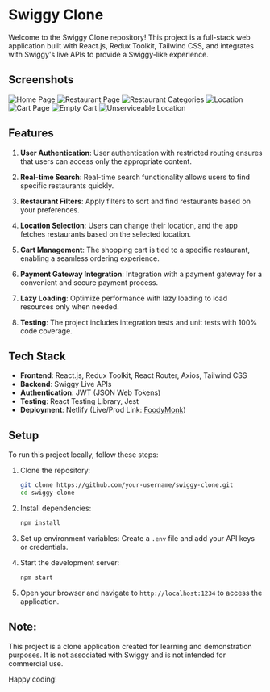 # Swiggy Clone

Welcome to the Swiggy Clone repository! This project is a full-stack web application built with React.js, Redux Toolkit, Tailwind CSS, and integrates with Swiggy's live APIs to provide a Swiggy-like experience.

## Screenshots

![Home Page](https://github.com/shivang1305/swiggy/tree/testing/images/HomePage.jpg?raw=true)
![Restaurant Page](https://github.com/shivang1305/swiggy/tree/testing/images/RestaurantPage.jpg?raw=true)
![Restaurant Categories](https://github.com/shivang1305/swiggy/tree/testing/images/RestaurantCategories.jpg?raw=true)
![Location](https://github.com/shivang1305/swiggy/tree/testing/images/Location.jpg?raw=true)
![Cart Page](https://github.com/shivang1305/swiggy/tree/testing/images/CartPage.jpg?raw=true)
![Empty Cart](https://github.com/shivang1305/swiggy/tree/testing/images/EmptyCart.jpg?raw=true)
![Unserviceable Location](https://github.com/shivang1305/swiggy/tree/testing/images/UnserviceableLocation.jpg?raw=true)

## Features

1. **User Authentication**: User authentication with restricted routing ensures that users can access only the appropriate content.

2. **Real-time Search**: Real-time search functionality allows users to find specific restaurants quickly.

3. **Restaurant Filters**: Apply filters to sort and find restaurants based on your preferences.

4. **Location Selection**: Users can change their location, and the app fetches restaurants based on the selected location.

5. **Cart Management**: The shopping cart is tied to a specific restaurant, enabling a seamless ordering experience.

6. **Payment Gateway Integration**: Integration with a payment gateway for a convenient and secure payment process.

7. **Lazy Loading**: Optimize performance with lazy loading to load resources only when needed.

8. **Testing**: The project includes integration tests and unit tests with 100% code coverage.

## Tech Stack

- **Frontend**: React.js, Redux Toolkit, React Router, Axios, Tailwind CSS
- **Backend**: Swiggy Live APIs
- **Authentication**: JWT (JSON Web Tokens)
- **Testing**: React Testing Library, Jest
- **Deployment**: Netlify (Live/Prod Link: [FoodyMonk](https://foodymonk.netlify.app/))

## Setup

To run this project locally, follow these steps:

1. Clone the repository:

   ```bash
   git clone https://github.com/your-username/swiggy-clone.git
   cd swiggy-clone
   ```

2. Install dependencies:

   ```bash
   npm install
   ```

3. Set up environment variables: Create a `.env` file and add your API keys or credentials.
4. Start the development server:

   ```bash
   npm start
   ```

5. Open your browser and navigate to `http://localhost:1234` to access the application.

## Note:

This project is a clone application created for learning and demonstration purposes. It is not associated with Swiggy and is not intended for commercial use.

Happy coding!
